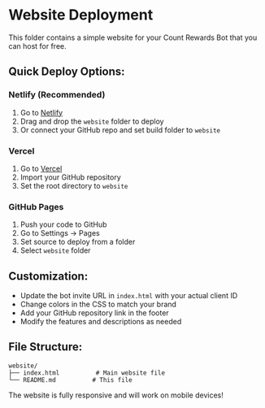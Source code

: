 # Website Deployment

This folder contains a simple website for your Count Rewards Bot that you can host for free.

## Quick Deploy Options:

### Netlify (Recommended)
1. Go to [Netlify](https://netlify.com)
2. Drag and drop the `website` folder to deploy
3. Or connect your GitHub repo and set build folder to `website`

### Vercel
1. Go to [Vercel](https://vercel.com)
2. Import your GitHub repository
3. Set the root directory to `website`

### GitHub Pages
1. Push your code to GitHub
2. Go to Settings → Pages
3. Set source to deploy from a folder
4. Select `website` folder

## Customization:

- Update the bot invite URL in `index.html` with your actual client ID
- Change colors in the CSS to match your brand
- Add your GitHub repository link in the footer
- Modify the features and descriptions as needed

## File Structure:
```
website/
├── index.html          # Main website file
└── README.md          # This file
```

The website is fully responsive and will work on mobile devices!
